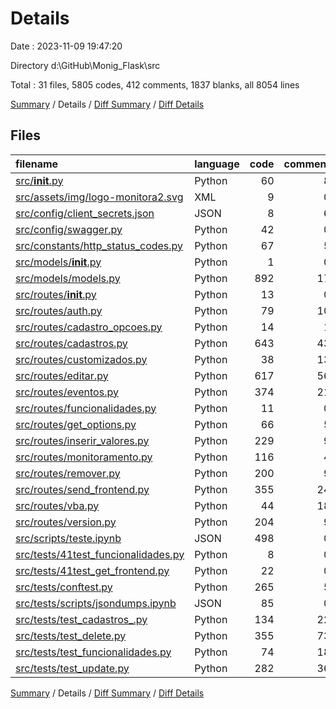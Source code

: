 # Details

Date : 2023-11-09 19:47:20

Directory d:\\GitHub\\Monig_Flask\\src

Total : 31 files,  5805 codes, 412 comments, 1837 blanks, all 8054 lines

[Summary](results.md) / Details / [Diff Summary](diff.md) / [Diff Details](diff-details.md)

## Files
| filename | language | code | comment | blank | total |
| :--- | :--- | ---: | ---: | ---: | ---: |
| [src/__init__.py](/src/__init__.py) | Python | 60 | 8 | 21 | 89 |
| [src/assets/img/logo-monitora2.svg](/src/assets/img/logo-monitora2.svg) | XML | 9 | 0 | 1 | 10 |
| [src/config/client_secrets.json](/src/config/client_secrets.json) | JSON | 8 | 6 | 0 | 14 |
| [src/config/swagger.py](/src/config/swagger.py) | Python | 42 | 0 | 4 | 46 |
| [src/constants/http_status_codes.py](/src/constants/http_status_codes.py) | Python | 67 | 5 | 10 | 82 |
| [src/models/__init__.py](/src/models/__init__.py) | Python | 1 | 0 | 0 | 1 |
| [src/models/models.py](/src/models/models.py) | Python | 892 | 17 | 230 | 1,139 |
| [src/routes/__init__.py](/src/routes/__init__.py) | Python | 13 | 0 | 0 | 13 |
| [src/routes/auth.py](/src/routes/auth.py) | Python | 79 | 10 | 33 | 122 |
| [src/routes/cadastro_opcoes.py](/src/routes/cadastro_opcoes.py) | Python | 14 | 1 | 7 | 22 |
| [src/routes/cadastros.py](/src/routes/cadastros.py) | Python | 643 | 43 | 150 | 836 |
| [src/routes/customizados.py](/src/routes/customizados.py) | Python | 38 | 13 | 8 | 59 |
| [src/routes/editar.py](/src/routes/editar.py) | Python | 617 | 56 | 210 | 883 |
| [src/routes/eventos.py](/src/routes/eventos.py) | Python | 374 | 21 | 94 | 489 |
| [src/routes/funcionalidades.py](/src/routes/funcionalidades.py) | Python | 11 | 0 | 6 | 17 |
| [src/routes/get_options.py](/src/routes/get_options.py) | Python | 66 | 5 | 26 | 97 |
| [src/routes/inserir_valores.py](/src/routes/inserir_valores.py) | Python | 229 | 9 | 74 | 312 |
| [src/routes/monitoramento.py](/src/routes/monitoramento.py) | Python | 116 | 4 | 54 | 174 |
| [src/routes/remover.py](/src/routes/remover.py) | Python | 200 | 9 | 79 | 288 |
| [src/routes/send_frontend.py](/src/routes/send_frontend.py) | Python | 355 | 24 | 132 | 511 |
| [src/routes/vba.py](/src/routes/vba.py) | Python | 44 | 18 | 9 | 71 |
| [src/routes/version.py](/src/routes/version.py) | Python | 204 | 9 | 82 | 295 |
| [src/scripts/teste.ipynb](/src/scripts/teste.ipynb) | JSON | 498 | 0 | 1 | 499 |
| [src/tests/41test_funcionalidades.py](/src/tests/41test_funcionalidades.py) | Python | 8 | 0 | 2 | 10 |
| [src/tests/41test_get_frontend.py](/src/tests/41test_get_frontend.py) | Python | 22 | 0 | 8 | 30 |
| [src/tests/conftest.py](/src/tests/conftest.py) | Python | 265 | 5 | 53 | 323 |
| [src/tests/scripts/jsondumps.ipynb](/src/tests/scripts/jsondumps.ipynb) | JSON | 85 | 0 | 1 | 86 |
| [src/tests/test_cadastros_.py](/src/tests/test_cadastros_.py) | Python | 134 | 22 | 88 | 244 |
| [src/tests/test_delete.py](/src/tests/test_delete.py) | Python | 355 | 73 | 244 | 672 |
| [src/tests/test_funcionalidades.py](/src/tests/test_funcionalidades.py) | Python | 74 | 18 | 49 | 141 |
| [src/tests/test_update.py](/src/tests/test_update.py) | Python | 282 | 36 | 161 | 479 |

[Summary](results.md) / Details / [Diff Summary](diff.md) / [Diff Details](diff-details.md)
